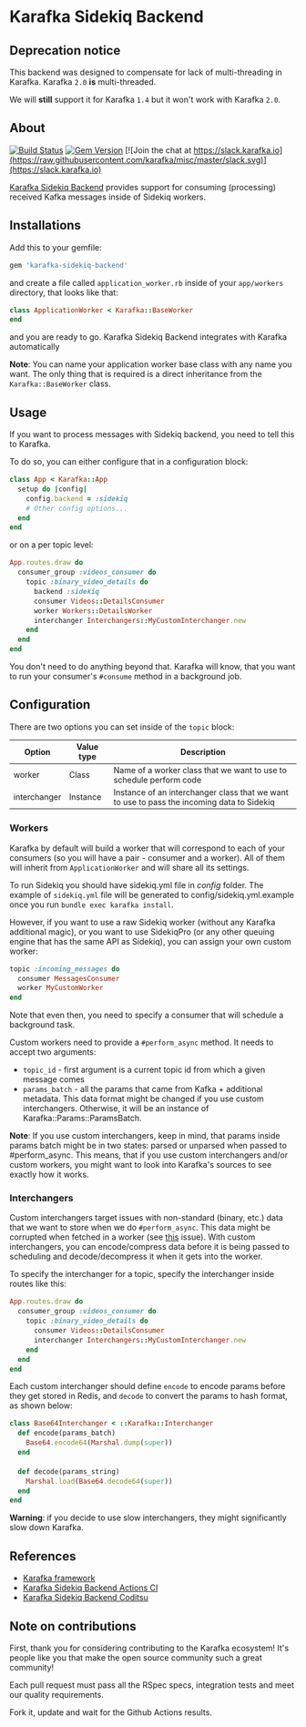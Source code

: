 # Karafka Sidekiq Backend

## Deprecation notice

This backend was designed to compensate for lack of multi-threading in Karafka. Karafka `2.0` **is** multi-threaded.

We will **still** support it for Karafka `1.4` but it won't work with Karafka `2.0`.

## About

[![Build Status](https://github.com/karafka/sidekiq-backend/workflows/ci/badge.svg)](https://github.com/karafka/sidekiq-backend/actions?query=workflow%3Aci)
[![Gem Version](https://badge.fury.io/rb/karafka-sidekiq-backend.svg)](http://badge.fury.io/rb/karafka-sidekiq-backend)
[![Join the chat at https://slack.karafka.io](https://raw.githubusercontent.com/karafka/misc/master/slack.svg)](https://slack.karafka.io)

[Karafka Sidekiq Backend](https://github.com/karafka/sidekiq-backend) provides support for consuming (processing) received Kafka messages inside of Sidekiq workers.

## Installations

Add this to your gemfile:

```ruby
gem 'karafka-sidekiq-backend'
```

and create a file called ```application_worker.rb``` inside of your ```app/workers``` directory, that looks like that:

```ruby
class ApplicationWorker < Karafka::BaseWorker
end
```

and you are ready to go. Karafka Sidekiq Backend integrates with Karafka automatically

**Note**: You can name your application worker base class with any name you want. The only thing that is required is a direct inheritance from the ```Karafka::BaseWorker``` class.

## Usage

If you want to process messages with Sidekiq backend, you need to tell this to Karafka.

To do so, you can either configure that in a configuration block:

```ruby
class App < Karafka::App
  setup do |config|
    config.backend = :sidekiq
    # Other config options...
  end
end
```

or on a per topic level:

```ruby
App.routes.draw do
  consumer_group :videos_consumer do
    topic :binary_video_details do
      backend :sidekiq
      consumer Videos::DetailsConsumer
      worker Workers::DetailsWorker
      interchanger Interchangers::MyCustomInterchanger.new
    end
  end
end
```

You don't need to do anything beyond that. Karafka will know, that you want to run your consumer's ```#consume``` method in a background job.

## Configuration

There are two options you can set inside of the ```topic``` block:

| Option       | Value type | Description                                                                                                       |
|--------------|------------|-------------------------------------------------------------------------------------------------------------------|
| worker       | Class      | Name of a worker class that we want to use to schedule perform code                                               |
| interchanger | Instance   | Instance of an interchanger class that we want to use to pass the incoming data to Sidekiq                        |


### Workers

Karafka by default will build a worker that will correspond to each of your consumers (so you will have a pair - consumer and a worker). All of them will inherit from ```ApplicationWorker``` and will share all its settings.

To run Sidekiq you should have sidekiq.yml file in *config* folder. The example of ```sidekiq.yml``` file will be generated to config/sidekiq.yml.example once you run ```bundle exec karafka install```.

However, if you want to use a raw Sidekiq worker (without any Karafka additional magic), or you want to use SidekiqPro (or any other queuing engine that has the same API as Sidekiq), you can assign your own custom worker:

```ruby
topic :incoming_messages do
  consumer MessagesConsumer
  worker MyCustomWorker
end
```

Note that even then, you need to specify a consumer that will schedule a background task.

Custom workers need to provide a ```#perform_async``` method. It needs to accept two arguments:

 - ```topic_id``` - first argument is a current topic id from which a given message comes
 - ```params_batch``` - all the params that came from Kafka + additional metadata. This data format might be changed if you use custom interchangers. Otherwise, it will be an instance of Karafka::Params::ParamsBatch.

**Note**: If you use custom interchangers, keep in mind, that params inside params batch might be in two states: parsed or unparsed when passed to #perform_async. This means, that if you use custom interchangers and/or custom workers, you might want to look into Karafka's sources to see exactly how it works.

### Interchangers

Custom interchangers target issues with non-standard (binary, etc.) data that we want to store when we do ```#perform_async```. This data might be corrupted when fetched in a worker (see [this](https://github.com/karafka/karafka/issues/30) issue). With custom interchangers, you can encode/compress data before it is being passed to scheduling and decode/decompress it when it gets into the worker.

To specify the interchanger for a topic, specify the interchanger inside routes like this:

```ruby
App.routes.draw do
  consumer_group :videos_consumer do
    topic :binary_video_details do
      consumer Videos::DetailsConsumer
      interchanger Interchangers::MyCustomInterchanger.new
    end
  end
end
```
Each custom interchanger should define `encode` to encode params before they get stored in Redis, and `decode` to convert the params to hash format, as shown below:

```ruby
class Base64Interchanger < ::Karafka::Interchanger
  def encode(params_batch)
    Base64.encode64(Marshal.dump(super))
  end

  def decode(params_string)
    Marshal.load(Base64.decode64(super))
  end
end

```

**Warning**: if you decide to use slow interchangers, they might significantly slow down Karafka.

## References

* [Karafka framework](https://github.com/karafka/karafka)
* [Karafka Sidekiq Backend Actions CI](https://github.com/karafka/sidekiq-backend/actions?query=workflow%3Aci)
* [Karafka Sidekiq Backend Coditsu](https://app.coditsu.io/karafka/repositories/karafka-sidekiq-backend)

## Note on contributions

First, thank you for considering contributing to the Karafka ecosystem! It's people like you that make the open source community such a great community!

Each pull request must pass all the RSpec specs, integration tests and meet our quality requirements.

Fork it, update and wait for the Github Actions results.

